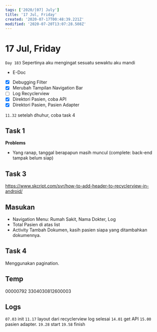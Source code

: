 ```yaml
---
tags: ['2020/[07] July']
title: '17 Jul, Friday'
created: '2020-07-17T00:48:39.221Z'
modified: '2020-07-20T13:07:28.508Z'
---
```


# 17 Jul, Friday

`Day 183` Sepertinya aku mengingat sesuatu sewaktu aku mandi

- E-Doc
- [x] Debugging Filter
- [x] Merubah Tampilan Navigation Bar
- [ ] Log Recyclerview
- [x] Direktori Pasien, coba API
- [x] Direktori Pasien, Pasien Adapter

`11.32` setelah dhuhur, coba task 4

## Task 1
**Problems**
- Yang ranap, tanggal berapapun masih muncul (complete: back-end tampak belum siap)

## Task 3
https://www.skcript.com/svr/how-to-add-header-to-recyclerview-in-android/

## Masukan
- Navigation Menu: Rumah Sakit, Nama Dokter, Log
- Total Pasien di atas list
- Activity Tambah Dokumen, kasih pasien siapa yang ditambahkan dokumennya. 

## Task 4
Menggunakan pagination.


## Temp
00000792
3304030812600003


## Logs
`07.03` init
`11.17` layout dari recyclerview log selesai
`14.01` get API
`15.00` pasien adapter.
`19.28` start
`19.58` finish

